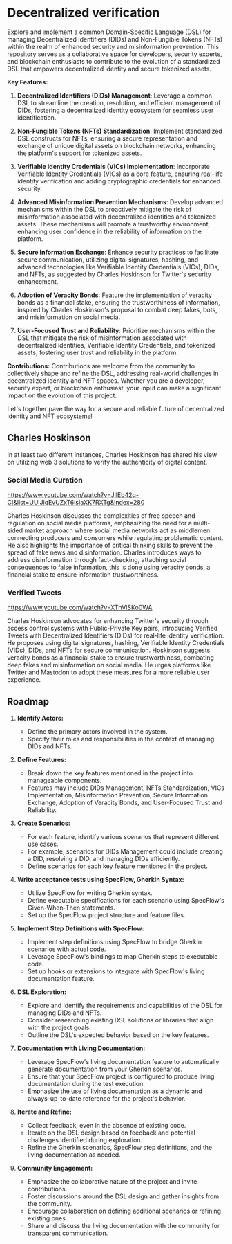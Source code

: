 # Decentralized verification

Explore and implement a common Domain-Specific Language (DSL) for managing Decentralized Identifiers (DIDs) and Non-Fungible Tokens (NFTs) within the realm of enhanced security and misinformation prevention. This repository serves as a collaborative space for developers, security experts, and blockchain enthusiasts to contribute to the evolution of a standardized DSL that empowers decentralized identity and secure tokenized assets.

**Key Features:**

1. **Decentralized Identifiers (DIDs) Management**: Leverage a common DSL to streamline the creation, resolution, and efficient management of DIDs, fostering a decentralized identity ecosystem for seamless user identification.

2. **Non-Fungible Tokens (NFTs) Standardization**: Implement standardized DSL constructs for NFTs, ensuring a secure representation and exchange of unique digital assets on blockchain networks, enhancing the platform's support for tokenized assets.

3. **Verifiable Identity Credentials (VICs) Implementation**: Incorporate Verifiable Identity Credentials (VICs) as a core feature, ensuring real-life identity verification and adding cryptographic credentials for enhanced security.

4. **Advanced Misinformation Prevention Mechanisms**: Develop advanced mechanisms within the DSL to proactively mitigate the risk of misinformation associated with decentralized identities and tokenized assets. These mechanisms will promote a trustworthy environment, enhancing user confidence in the reliability of information on the platform.

5. **Secure Information Exchange**: Enhance security practices to facilitate secure communication, utilizing digital signatures, hashing, and advanced technologies like Verifiable Identity Credentials (VICs), DIDs, and NFTs, as suggested by Charles Hoskinson for Twitter's security enhancement.

6. **Adoption of Veracity Bonds**: Feature the implementation of veracity bonds as a financial stake, ensuring the trustworthiness of information, inspired by Charles Hoskinson's proposal to combat deep fakes, bots, and misinformation on social media.

7. **User-Focused Trust and Reliability**: Prioritize mechanisms within the DSL that mitigate the risk of misinformation associated with decentralized identities, Verifiable Identity Credentials, and tokenized assets, fostering user trust and reliability in the platform.


**Contributions:**
Contributions are welcome from the community to collectively shape and refine the DSL, addressing real-world challenges in decentralized identity and NFT spaces. Whether you are a developer, security expert, or blockchain enthusiast, your input can make a significant impact on the evolution of this project.

Let's together pave the way for a secure and reliable future of decentralized identity and NFT ecosystems!

## Charles Hoskinson

In at least two different instances, Charles Hoskinson has shared his view on utilizing web 3 solutions to verify the authenticity of digital content.

### Social Media Curation
https://www.youtube.com/watch?v=JilEb42q-CI&list=UUiJiqEvUZxT6isIaXK7RXTg&index=280

Charles Hoskinson discusses the complexities of free speech and regulation on social media platforms, emphasizing the need for a multi-sided market approach where social media networks act as middlemen connecting producers and consumers while regulating problematic content. He also highlights the importance of critical thinking skills to prevent the spread of fake news and disinformation. Charles introduces ways to address disinformation through fact-checking, attaching social consequences to false information, this is done using veracity bonds, a financial stake to ensure information trustworthiness.

### Verified Tweets
https://www.youtube.com/watch?v=XThVlSKo0WA

Charles Hoskinson advocates for enhancing Twitter's security through access control systems with Public-Private Key pairs, introducing Verified Tweets with Decentralized Identifiers (DIDs) for real-life identity verification. He proposes using digital signatures, hashing, Verifiable Identity Credentials (VIDs), DIDs, and NFTs for secure communication. Hoskinson suggests veracity bonds as a financial stake to ensure trustworthiness, combating deep fakes and misinformation on social media. He urges platforms like Twitter and Mastodon to adopt these measures for a more reliable user experience.

## Roadmap
1. **Identify Actors:**
   - Define the primary actors involved in the system.
   - Specify their roles and responsibilities in the context of managing DIDs and NFTs.

2. **Define Features:**
   - Break down the key features mentioned in the project into manageable components.
   - Features may include DIDs Management, NFTs Standardization, VICs Implementation, Misinformation Prevention, Secure Information Exchange, Adoption of Veracity Bonds, and User-Focused Trust and Reliability.

3. **Create Scenarios:**
   - For each feature, identify various scenarios that represent different use cases.
   - For example, scenarios for DIDs Management could include creating a DID, resolving a DID, and managing DIDs efficiently.
   - Define scenarios for each key feature mentioned in the project.

4. **Write acceptance tests using SpecFlow, Gherkin Syntax:**
   - Utilize SpecFlow for writing Gherkin syntax.
   - Define executable specifications for each scenario using SpecFlow's Given-When-Then statements.
   - Set up the SpecFlow project structure and feature files.

5. **Implement Step Definitions with SpecFlow:**
   - Implement step definitions using SpecFlow to bridge Gherkin scenarios with actual code.
   - Leverage SpecFlow's bindings to map Gherkin steps to executable code.
   - Set up hooks or extensions to integrate with SpecFlow's living documentation feature.

6. **DSL Exploration:**
   - Explore and identify the requirements and capabilities of the DSL for managing DIDs and NFTs.
   - Consider researching existing DSL solutions or libraries that align with the project goals.
   - Outline the DSL's expected behavior based on the key features.

7. **Documentation with Living Documentation:**
   - Leverage SpecFlow's living documentation feature to automatically generate documentation from your Gherkin scenarios.
   - Ensure that your SpecFlow project is configured to produce living documentation during the test execution.
   - Emphasize the use of living documentation as a dynamic and always-up-to-date reference for the project's behavior.

8. **Iterate and Refine:**
   - Collect feedback, even in the absence of existing code.
   - Iterate on the DSL design based on feedback and potential challenges identified during exploration.
   - Refine the Gherkin scenarios, SpecFlow step definitions, and the living documentation as needed.

9. **Community Engagement:**
   - Emphasize the collaborative nature of the project and invite contributions.
   - Foster discussions around the DSL design and gather insights from the community.
   - Encourage collaboration on defining additional scenarios or refining existing ones.
   - Share and discuss the living documentation with the community for transparent communication.